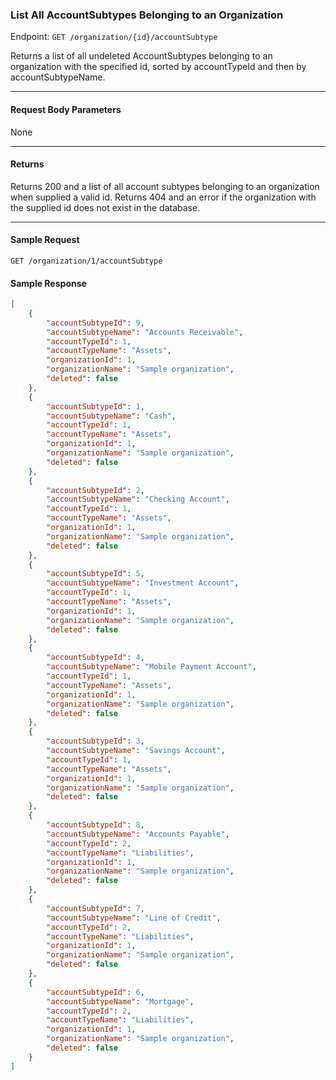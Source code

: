 ### List All AccountSubtypes Belonging to an Organization

Endpoint: `GET /organization/{id}/accountSubtype`

Returns a list of all undeleted AccountSubtypes belonging to an organization with the specified id, sorted by accountTypeId and then by accountSubtypeName.
___
#### Request Body Parameters
None
___
#### Returns
Returns 200 and a list of all account subtypes belonging to an organization when supplied a valid id. Returns 404 and an error if the organization with the supplied id does not exist in the database.
___
#### Sample Request
`GET /organization/1/accountSubtype`
<br/>

#### Sample Response
```json
[
    {
        "accountSubtypeId": 9,
        "accountSubtypeName": "Accounts Receivable",
        "accountTypeId": 1,
        "accountTypeName": "Assets",
        "organizationId": 1,
        "organizationName": "Sample organization",
        "deleted": false
    },
    {
        "accountSubtypeId": 1,
        "accountSubtypeName": "Cash",
        "accountTypeId": 1,
        "accountTypeName": "Assets",
        "organizationId": 1,
        "organizationName": "Sample organization",
        "deleted": false
    },
    {
        "accountSubtypeId": 2,
        "accountSubtypeName": "Checking Account",
        "accountTypeId": 1,
        "accountTypeName": "Assets",
        "organizationId": 1,
        "organizationName": "Sample organization",
        "deleted": false
    },
    {
        "accountSubtypeId": 5,
        "accountSubtypeName": "Investment Account",
        "accountTypeId": 1,
        "accountTypeName": "Assets",
        "organizationId": 1,
        "organizationName": "Sample organization",
        "deleted": false
    },
    {
        "accountSubtypeId": 4,
        "accountSubtypeName": "Mobile Payment Account",
        "accountTypeId": 1,
        "accountTypeName": "Assets",
        "organizationId": 1,
        "organizationName": "Sample organization",
        "deleted": false
    },
    {
        "accountSubtypeId": 3,
        "accountSubtypeName": "Savings Account",
        "accountTypeId": 1,
        "accountTypeName": "Assets",
        "organizationId": 1,
        "organizationName": "Sample organization",
        "deleted": false
    },
    {
        "accountSubtypeId": 8,
        "accountSubtypeName": "Accounts Payable",
        "accountTypeId": 2,
        "accountTypeName": "Liabilities",
        "organizationId": 1,
        "organizationName": "Sample organization",
        "deleted": false
    },
    {
        "accountSubtypeId": 7,
        "accountSubtypeName": "Line of Credit",
        "accountTypeId": 2,
        "accountTypeName": "Liabilities",
        "organizationId": 1,
        "organizationName": "Sample organization",
        "deleted": false
    },
    {
        "accountSubtypeId": 6,
        "accountSubtypeName": "Mortgage",
        "accountTypeId": 2,
        "accountTypeName": "Liabilities",
        "organizationId": 1,
        "organizationName": "Sample organization",
        "deleted": false
    }
]
```
